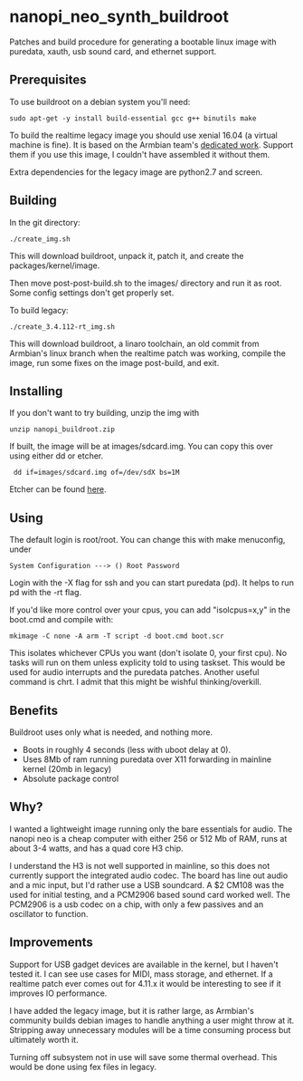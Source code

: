 # nanopi_neo_synth_buildroot
Patches and build procedure for generating a bootable linux image with puredata, xauth, usb sound card, and ethernet support.

## Prerequisites
To use buildroot on a debian system you'll need:

  `sudo apt-get -y install build-essential gcc g++ binutils make`
  
To build the realtime legacy image you should use xenial 16.04 (a virtual machine is fine). It is based on the Armbian team's [dedicated work](https://docs.armbian.com/Developer-Guide_Build-Preparation/). Support them if you use this image, I couldn't have assembled it without them. 

Extra dependencies for the legacy image are python2.7 and screen. 

## Building
In the git directory: 

`./create_img.sh`

This will download buildroot, unpack it, patch it, and create the packages/kernel/image. 

Then move post-post-build.sh to the images/ directory and run it as root. Some config settings don't get properly set. 

To build legacy:

`./create_3.4.112-rt_img.sh`

This will download buildroot, a linaro toolchain, an old commit from Armbian's linux branch when the realtime patch was working, compile the image, run some fixes on the image post-build, and exit. 

## Installing
If you don't want to try building, unzip the img with

`unzip nanopi_buildroot.zip`

If built, the image will be at images/sdcard.img. You can copy this over using either dd or etcher. 

` dd if=images/sdcard.img of=/dev/sdX bs=1M`

Etcher can be found [here](https://etcher.io/). 

## Using
The default login is root/root. You can change this with make menuconfig, under 

`System Configuration --->
  () Root Password
`

Login with the -X flag for ssh and you can start puredata (pd). It helps to run pd with the -rt flag.

If you'd like more control over your cpus, you can add "isolcpus=x,y" in the boot.cmd and compile with:

`mkimage -C none -A arm -T script -d boot.cmd boot.scr`

This isolates whichever CPUs you want (don't isolate 0, your first cpu). No tasks will run on them unless explicity told to using taskset. This would be used for audio interrupts and the puredata patches. Another useful command is chrt. I admit that this might be wishful thinking/overkill. 

## Benefits
Buildroot uses only what is needed, and nothing more. 
* Boots in roughly 4 seconds (less with uboot delay at 0). 
* Uses 8Mb of ram running puredata over X11 forwarding in mainline kernel (20mb in legacy)
* Absolute package control


## Why?
I wanted a lightweight image running only the bare essentials for audio. The nanopi neo is a cheap computer with either 256 or 512 Mb of RAM, runs at about 3-4 watts, and has a quad core H3 chip. 

I understand the H3 is not well supported in mainline, so this does not currently support the integrated audio codec. The board has line out audio and a mic input, but I'd rather use a USB soundcard. A $2 CM108 was the used for initial testing, and a PCM2906 based sound card worked well. The PCM2906 is a usb codec on a chip, with only a few passives and an oscillator to function.

## Improvements
Support for USB gadget devices are available in the kernel, but I haven't tested it. I can see use cases for MIDI, mass storage, and ethernet. 
If a realtime patch ever comes out for 4.11.x it would be interesting to see if it improves IO performance. 

I have added the legacy image, but it is rather large, as Armbian's community builds debian images to handle anything a user might throw at it. Stripping away unnecessary modules will be a time consuming process but ultimately worth it. 

Turning off subsystem not in use will save some thermal overhead. This would be done using fex files in legacy. 

